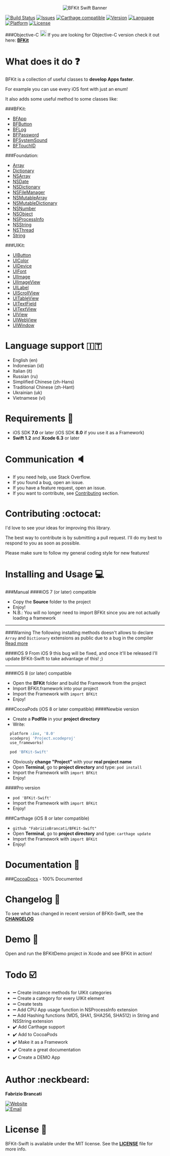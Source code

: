<p align="center"><img src="http://github.fabriziobrancati.com/bfkit/resources/banner-swift.png" alt="BFKit Swift Banner"></p>

[![Build Status](https://travis-ci.org/FabrizioBrancati/BFKit-Swift.svg?branch=master)](https://travis-ci.org/FabrizioBrancati/BFKit-Swift)
[![Issues](https://img.shields.io/github/issues/FabrizioBrancati/BFKit-Swift.svg?style=flat)](https://github.com/FabrizioBrancati/BFKit-Swift/issues)
[![Carthage compatible](https://img.shields.io/badge/Carthage-compatible-4BC51D.svg?style=flat)](https://github.com/Carthage/Carthage)
[![Version](https://img.shields.io/cocoapods/v/BFKit-Swift.svg?style=flat)][CocoaDocs]
[![Language](https://img.shields.io/badge/language-Swift-orange.svg)](https://developer.apple.com/swift/)
[![Platform](https://img.shields.io/badge/platform-iOS-ffc713.svg)][CocoaDocs]
[![License](https://img.shields.io/badge/license-MIT-lightgrey.svg)](https://github.com/FabrizioBrancati/BBFKit-Swift/blob/master/LICENSE)

###Objective-C <img src="http://github.fabriziobrancati.com/bfkit/resources/objc-icon.png" height="20" width="20">
If you are looking for Objective-C version check it out here: **[BFKit](https://github.com/FabrizioBrancati/BFKit)**

What does it do :question:
==========================
BFKit is a collection of useful classes to **develop Apps faster**.

For example you can use every iOS font with just an enum!

It also adds some useful method to some classes like:

###BFKit:
- [BFApp](http://cocoadocs.org/docsets/BFKit-Swift/1.3.0/Global%20Variables.html#/)
- [BFButton](http://cocoadocs.org/docsets/BFKit-Swift/1.3.0/Classes/BFButton.html)
- [BFLog](http://cocoadocs.org/docsets/BFKit-Swift/1.3.0/Functions.html#/)
- [BFPassword](http://cocoadocs.org/docsets/BFKit-Swift/1.3.0/Classes/BFPassword.html)
- [BFSystemSound](http://cocoadocs.org/docsets/BFKit-Swift/1.3.0/Classes/BFSystemSound.html)
- [BFTouchID](http://cocoadocs.org/docsets/BFKit-Swift/1.3.0/Classes/BFTouchID.html)

###Foundation:
- [Array](http://cocoadocs.org/docsets/BFKit-Swift/1.3.0/Extensions.html#/s:Sa)
- [Dictionary](http://cocoadocs.org/docsets/BFKit-Swift/1.3.0/Extensions.html#/s:VSs10Dictionary)
- [NSArray](http://cocoadocs.org/docsets/BFKit-Swift/1.3.0/Extensions/NSArray.html)
- [NSDate](http://cocoadocs.org/docsets/BFKit-Swift/1.3.0/Extensions/NSDate.html)
- [NSDictionary](http://cocoadocs.org/docsets/BFKit-Swift/1.3.0/Extensions/NSDictionary.html)
- [NSFileManager](http://cocoadocs.org/docsets/BFKit-Swift/1.3.0/Extensions/NSFileManager.html)
- [NSMutableArray](http://cocoadocs.org/docsets/BFKit-Swift/1.3.0/Extensions/NSMutableArray.html)
- [NSMutableDictionary](http://cocoadocs.org/docsets/BFKit-Swift/1.3.0/Extensions/NSMutableDictionary.html)
- [NSNumber](http://cocoadocs.org/docsets/BFKit-Swift/1.3.0/Extensions/NSNumber.html)
- [NSObject](http://cocoadocs.org/docsets/BFKit-Swift/1.3.0/Extensions/NSObject.html)
- [NSProcessInfo](http://cocoadocs.org/docsets/BFKit-Swift/1.3.0/Extensions.html#/)
- [NSString](http://cocoadocs.org/docsets/BFKit-Swift/1.3.0/Extensions/NSString.html)
- [NSThread](http://cocoadocs.org/docsets/BFKit-Swift/1.3.0/Functions.html#/s:F5BFKit15runOnMainThreadFFT_T_T_)
- [String](http://cocoadocs.org/docsets/BFKit-Swift/1.3.0/Extensions/String.html)

###UIKit:
- [UIButton](http://cocoadocs.org/docsets/BFKit-Swift/1.3.0/Extensions/UIButton.html)
- [UIColor](http://cocoadocs.org/docsets/BFKit-Swift/1.3.0/Extensions/UIColor.html)
- [UIDevice](http://cocoadocs.org/docsets/BFKit-Swift/1.3.0/Extensions/UIDevice.html)
- [UIFont](http://cocoadocs.org/docsets/BFKit-Swift/1.3.0/Extensions/UIFont.html)
- [UIImage](http://cocoadocs.org/docsets/BFKit-Swift/1.3.0/Extensions/UIImage.html)
- [UIImageView](http://cocoadocs.org/docsets/BFKit-Swift/1.3.0/Extensions/UIImageView.html)
- [UILabel](http://cocoadocs.org/docsets/BFKit-Swift/1.3.0/Extensions/UILabel.html)
- [UIScrollView](http://cocoadocs.org/docsets/BFKit-Swift/1.3.0/Extensions/UIScrollView.html)
- [UITableView](http://cocoadocs.org/docsets/BFKit-Swift/1.3.0/Extensions/UITableView.html)
- [UITextField](http://cocoadocs.org/docsets/BFKit-Swift/1.3.0/Extensions/UITextField.html)
- [UITextView](http://cocoadocs.org/docsets/BFKit-Swift/1.3.0/Extensions/UITextView.html)
- [UIView](http://cocoadocs.org/docsets/BFKit-Swift/1.3.0/Extensions/UIView.html)
- [UIWebView](http://cocoadocs.org/docsets/BFKit-Swift/1.3.0/Extensions/UIWebView.html)
- [UIWindow](http://cocoadocs.org/docsets/BFKit-Swift/1.3.0/Extensions/UIWindow.html)

Language support :it:
=====================
- English (en)
- Indonesian (id)
- Italian (it)
- Russian (ru)
- Simplified Chinese (zh-Hans)
- Traditional Chinese (zh-Hant)
- Ukrainian (uk)
- Vietnamese (vi)

Requirements :iphone:
=====================
- iOS SDK **7.0** or later (iOS SDK **8.0** if you use it as a Framework)
- **Swift 1.2** and **Xcode 6.3** or later

Communication :speaker:
=======================
- If you need help, use Stack Overflow.
- If you found a bug, open an issue.
- If you have a feature request, open an issue.
- If you want to contribute, see [Contributing](https://github.com/FabrizioBrancati/BFKit-Swift#contributing-octocat) section.

Contributing :octocat:
======================
I'd love to see your ideas for improving this library.

The best way to contribute is by submitting a pull request.
I'll do my best to respond to you as soon as possible.

Please make sure to follow my general coding style for new features!

Installing and Usage :computer:
===============================
###Manual
####iOS 7 (or later) compatible
- Copy the **Source** folder to the project
- Enjoy!
- N.B.: You will no longer need to import BFKit since you are not actually loading a framework

---
###Warning
The following installing methods doesn't allows to declare ```Array``` and ```Dictionary``` extensions as public due to a bug in the compiler
[Read more](https://devforums.apple.com/message/983747)

####iOS 9
From iOS 9 this bug will be fixed, and once it'll be released I'll update BFKit-Swift to take advantage of this! ;)

---

####iOS 8 (or later) compatible
- Open the **BFKit** folder and build the Framework from the project
- Import BFKit.framework into your project
- Import the Framework with ```import BFKit```
- Enjoy!

###CocoaPods (iOS 8 or later compatible)
####Newbie version
- Create a **Podfile** in your **project directory**
- Write:
```ruby
  platform :ios, '8.0'
  xcodeproj 'Project.xcodeproj'
  use_frameworks!

  pod 'BFKit-Swift'
```
- Obviously **change "Project"**  with your **real project name**
- Open **Terminal**, go to **project directory** and type: ```pod install```
- Import the Framework with ```import BFKit```
- Enjoy!

####Pro version
- ```pod 'BFKit-Swift'```
- Import the Framework with ```import BFKit```
- Enjoy!

###Carthage (iOS 8 or later compatible)
- ```github "FabrizioBrancati/BFKit-Swift"```
- Open **Terminal**, go to **project directory** and type: ```carthage update```
- Import the Framework with ```import BFKit```
- Enjoy!

Documentation :100:
===================
###[CocoaDocs] - 100% Documented

Changelog :bookmark_tabs:
=========================
To see what has changed in recent version of BFKit-Swift, see the **[CHANGELOG](https://github.com/FabrizioBrancati/BFKit-Swift/blob/master/CHANGELOG.md)**

Demo :wrench:
=============
Open and run the BFKitDemo project in Xcode and see BFKit in action!

Todo :ballot_box_with_check:
============================
- :heavy_minus_sign: Create instance methods for UIKit categories
- :heavy_minus_sign: Create a category for every UIKit element
- :heavy_minus_sign: Create tests
- :heavy_minus_sign: Add CPU App usage function in NSProcessInfo extension
- :heavy_minus_sign: Add Hashing functions (MD5, SHA1, SHA256, SHA512) in String and NSString extension
- :heavy_check_mark: Add Carthage support
- :heavy_check_mark: Add to CocoaPods
- :heavy_check_mark: Make it as a Framework
- :heavy_check_mark: Create a great documentation
- :heavy_check_mark: Create a DEMO App

Author :neckbeard:
==================
**Fabrizio Brancati**

[![Website](https://img.shields.io/badge/website-fabriziobrancati.com-4fb0c8.svg)](http://www.fabriziobrancati.com)
<br>
[![Email](https://img.shields.io/badge/email-fabrizio.brancati%40gmail.com-green.svg)](mailto:fabrizio.brancati@gmail.com)

License :scroll:
================
BFKit-Swift is available under the MIT license. See the **[LICENSE](https://github.com/FabrizioBrancati/BFKit-Swift/blob/master/LICENSE)** file for more info.

[CocoaDocs]: http://cocoadocs.org/docsets/BFKit-Swift/1.3.0/
